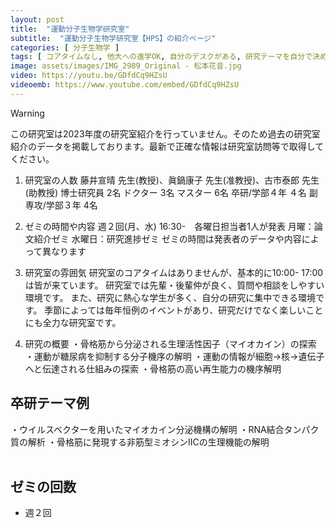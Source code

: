 ```yaml
---
layout: post
title:  "運動分子生物学研究室"
subtitle:  "運動分子生物学研究室【HPS】の紹介ページ"
categories: [ 分子生物学 ]
tags: [ コアタイムなし, 他大への進学OK, 自分のデスクがある, 研究テーマを自分で決める, 研究テーマが与えられる, イベントあり ]
image: assets/images/IMG_2989_Original - 松本花音.jpg
video: https://youtu.be/GDfdCq9HZsU
videoemb: https://www.youtube.com/embed/GDfdCq9HZsU
---
```


> [!WARNING]
> この研究室は2023年度の研究室紹介を行っていません。そのため過去の研究室紹介のデータを掲載しております。最新で正確な情報は研究室訪問等で取得してください。

1.	研究室の人数
藤井宣晴 先生(教授)、眞鍋康子 先生(准教授)、古市泰郎 先生(助教授)
博士研究員 2名
ドクター 3名
マスター 6名
卒研/学部４年 ４名
副専攻/学部３年 4名

2.	ゼミの時間や内容
週２回(月、水) 16:30-　各曜日担当者1人が発表
月曜：論文紹介ゼミ
水曜日：研究進捗ゼミ
ゼミの時間は発表者のデータや内容によって異なります

3.	研究室の雰囲気
研究室のコアタイムはありませんが、基本的に10:00- 17:00は皆が来ています。
研究室では先輩・後輩仲が良く、質問や相談をしやすい環境です。
また、研究に熱心な学生が多く、自分の研究に集中できる環境です。
季節によっては毎年恒例のイベントがあり、研究だけでなく楽しいことにも全力な研究室です。

4.	研究の概要
・骨格筋から分泌される生理活性因子（マイオカイン）の探索
・運動が糖尿病を抑制する分子機序の解明
・運動の情報が細胞→核→遺伝子へと伝達される仕組みの探索
・骨格筋の高い再生能力の機序解明  

## 卒研テーマ例
・ウイルスベクターを用いたマイオカイン分泌機構の解明
・RNA結合タンパク質の解析
・骨格筋に発現する非筋型ミオシンⅡCの生理機能の解明
<br /><br />
   
## ゼミの回数
- 週２回
<br /><br />

